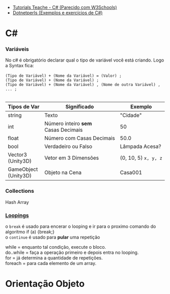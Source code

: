 * [Tutorials Teache - C# (Parecido com W3Schools)](http://www.tutorialsteacher.com/csharp/csharp-tutorials)
* [Dotnetperls (Exemplos e exercícios de C#)](https://www.dotnetperls.com/)

# C#

### Variáveis

No c# é obrigatório declarar qual o tipo de variável você está criando. Logo a Syntax fica:<br><br>
`(Tipo de Variável) + (Nome da Variável) = (Valor) ;`<br>
`(Tipo de Variável) + (Nome da Variável) ;`<br>
`(Tipo de Variável) + (Nome da Variável) , (Nome de outra Variável) , ... ;`<br><br>


Tipos de Var | Significado | Exemplo
------------ | ----------- | --------
string | Texto | "Cidade"
int | Número inteiro **sem**<br> Casas Decimais | 50
float | Número com Casas Decimais | 50.0
bool | Verdadeiro ou Falso | Lâmpada Acesa?
Vector3<br>(Unity3D) | Vetor em 3 Dimensões | (0, 10, 5) `x, y, z`
GameObject<br>(Unity3D) | Objeto na Cena | Casa001

### Collections

Hash
Array

### [Loopings](https://github.com/JoaoSodre/Programacao/blob/master/C%20Sharp/C%23%20ScriptsExamples.md#looping)

o `break` é usado para encerar o looping e ir para o proximo comando do algoritmo if (a) {break;}<br>
o `continue` é usado para **pular** uma repetição

while = enquanto tal condição, execute o bloco.<br>
do..while = faça a operação primeiro e depois entra no looping.<br>
for = já determina a quantidade de repetições.<br>
foreach = para cada elemento de um array.

# Orientação Objeto
